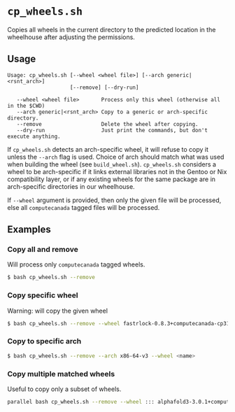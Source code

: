 # `cp_wheels.sh`

Copies all wheels in the current directory to the predicted location in the wheelhouse
after adjusting the permissions. 

## Usage
```
Usage: cp_wheels.sh [--wheel <wheel file>] [--arch generic|<rsnt_arch>]
                    [--remove] [--dry-run]

   --wheel <wheel file>       Process only this wheel (otherwise all in the $CWD)
   --arch generic|<rsnt_arch> Copy to a generic or arch-specific directory.
   --remove                   Delete the wheel after copying.
   --dry-run                  Just print the commands, but don't execute anything.
```

If `cp_wheels.sh` detects an arch-specific wheel, it will refuse to copy it
unless the `--arch` flag is used. Choice of arch should match what was used
when building the wheel (see `build_wheel.sh`). `cp_wheels.sh` considers a
wheel to be arch-specific if it links external libraries not in the Gentoo or
Nix compatibility layer, or if any existing wheels for the same package are in
arch-specific directories in our wheelhouse.

If `--wheel` argument is provided, then only the given file will be processed, else
all `computecanada` tagged files will be processed.

## Examples
### Copy all and remove
Will process only `computecanada` tagged wheels.
```bash
$ bash cp_wheels.sh --remove
```

### Copy specific wheel
Warning: will copy the given wheel
```bash
$ bash cp_wheels.sh --remove --wheel fastrlock-0.8.3+computecanada-cp313-cp313-linux_x86_64.whl
```

### Copy to specific arch
```bash
$ bash cp_wheels.sh --remove --arch x86-64-v3 --wheel <name>
```

### Copy multiple matched wheels
Useful to copy only a subset of wheels.
```bash
parallel bash cp_wheels.sh --remove --wheel ::: alphafold3-3.0.1+computecanada-cp31* numpy-*.whl
```